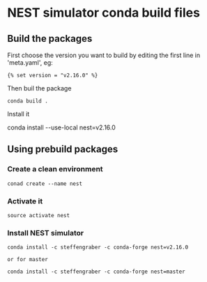 # NEST simulator conda build files

## Build the packages

First choose the version you want to build by editing the first line in 
'meta.yaml', eg:

    {% set version = "v2.16.0" %}
    
Then buil the package

    conda build .

Install it

   conda install --use-local nest=v2.16.0


## Using prebuild packages

### Create a clean environment

    conad create --name nest

### Activate it

    source activate nest

### Install NEST simulator

    conda install -c steffengraber -c conda-forge nest=v2.16.0
    
    or for master
     
    conda install -c steffengraber -c conda-forge nest=master
